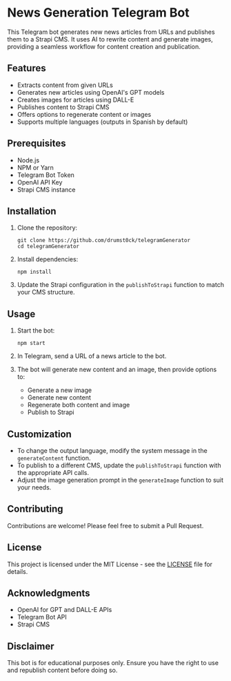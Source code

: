 # News Generation Telegram Bot

This Telegram bot generates new news articles from URLs and publishes them to a
Strapi CMS. It uses AI to rewrite content and generate images, providing a
seamless workflow for content creation and publication.

## Features

- Extracts content from given URLs
- Generates new articles using OpenAI's GPT models
- Creates images for articles using DALL-E
- Publishes content to Strapi CMS
- Offers options to regenerate content or images
- Supports multiple languages (outputs in Spanish by default)

## Prerequisites

- Node.js
- NPM or Yarn
- Telegram Bot Token
- OpenAI API Key
- Strapi CMS instance

## Installation

1. Clone the repository:

   ```
   git clone https://github.com/drumst0ck/telegramGenerator
   cd telegramGenerator
   ```

2. Install dependencies:

   ```
   npm install
   ```

3. Update the Strapi configuration in the `publishToStrapi` function to match
   your CMS structure.

## Usage

1. Start the bot:

   ```
   npm start
   ```

2. In Telegram, send a URL of a news article to the bot.

3. The bot will generate new content and an image, then provide options to:
   - Generate a new image
   - Generate new content
   - Regenerate both content and image
   - Publish to Strapi

## Customization

- To change the output language, modify the system message in the
  `generateContent` function.
- To publish to a different CMS, update the `publishToStrapi` function with the
  appropriate API calls.
- Adjust the image generation prompt in the `generateImage` function to suit
  your needs.

## Contributing

Contributions are welcome! Please feel free to submit a Pull Request.

## License

This project is licensed under the MIT License - see the [LICENSE](LICENSE) file
for details.

## Acknowledgments

- OpenAI for GPT and DALL-E APIs
- Telegram Bot API
- Strapi CMS

## Disclaimer

This bot is for educational purposes only. Ensure you have the right to use and
republish content before doing so.
